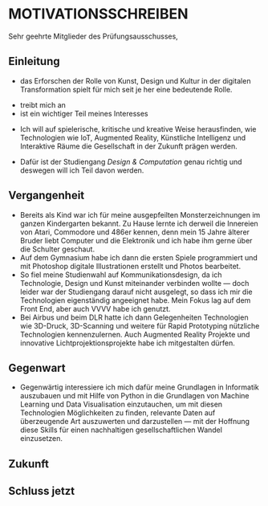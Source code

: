 # MOTIVATIONSSCHREIBEN

Sehr geehrte Mitglieder des Prüfungsausschusses,

## Einleitung

* das Erforschen der Rolle von Kunst, Design und Kultur in der digitalen Transformation spielt für mich seit je her eine bedeutende Rolle.
- treibt mich an
- ist ein wichtiger Teil meines Interesses

* Ich will auf spielerische, kritische und kreative Weise herausfinden, wie Technologien wie IoT, Augmented Reality, Künstliche Intelligenz und Interaktive Räume die Gesellschaft in der Zukunft prägen werden.

* Dafür ist der Studiengang *Design & Computation* genau richtig und deswegen will ich Teil davon werden. 

## Vergangenheit
* Bereits als Kind war ich für meine ausgepfeilten Monsterzeichnungen im ganzen Kindergarten bekannt. Zu Hause lernte ich derweil die Innereien von Atari, Commodore und 486er kennen, denn mein 15 Jahre älterer Bruder liebt Computer und die Elektronik und ich habe ihm gerne über die Schulter geschaut.
* Auf dem Gymnasium habe ich dann die ersten Spiele programmiert und mit Photoshop digitale Illustrationen erstellt und Photos bearbeitet.
* So fiel meine Studienwahl auf Kommunikationsdesign, da ich Technologie, Design und Kunst miteinander verbinden wollte — doch leider war der Studiengang darauf nicht ausgelegt, so dass ich mir die Technologien eigenständig angeeignet habe.
Mein Fokus lag auf dem Front End, aber auch VVVV habe ich genutzt.
* Bei Airbus und beim DLR hatte ich dann Gelegenheiten Technologien wie 3D-Druck, 3D-Scanning und weitere für Rapid Prototyping nützliche Technologien kennenzulernen.
Auch Augmented Reality Projekte und innovative Lichtprojektionsprojekte habe ich mitgestalten dürfen.

## Gegenwart
* Gegenwärtig interessiere ich mich dafür meine Grundlagen in Informatik auszubauen und mit Hilfe von Python in die Grundlagen von Machine Learning und Data Visualisation einzutauchen, um mit diesen Technologien Möglichkeiten zu finden, relevante Daten auf überzeugende Art auszuwerten und darzustellen — mit der Hoffnung diese Skills für einen nachhaltigen gesellschaftlichen Wandel einzusetzen.

## Zukunft

## Schluss jetzt